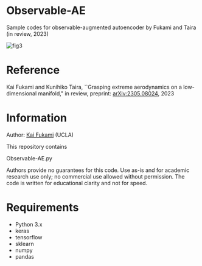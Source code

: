 # Observable-AE
Sample codes for observable-augmented autoencoder by Fukami and Taira (in review, 2023)

![fig3](https://github.com/kfukami/Observable-AE/assets/62085615/c6f5ac05-481a-40d5-9327-41f4df8b667b)

# Reference
Kai Fukami and Kunihiko Taira, ``Grasping extreme aerodynamics on a low-dimensional manifold," in review, preprint: [arXiv:2305.08024](https://arxiv.org/abs/2305.08024), 2023

# Information
Author: [Kai Fukami](https://scholar.google.co.jp/citations?user=ipJb8qcAAAAJ&hl=en) (UCLA)

This repository contains

Observable-AE.py

Authors provide no guarantees for this code. Use as-is and for academic research use only; no commercial use allowed without permission. The code is written for educational clarity and not for speed.

# Requirements
* Python 3.x  
* keras  
* tensorflow
* sklearn
* numpy
* pandas
